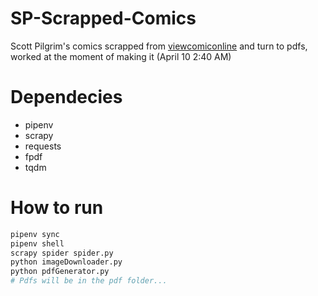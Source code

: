 # SP-Scrapped-Comics

Scott Pilgrim's comics scrapped from [viewcomiconline](https://viewcomiconline.com/) and turn to pdfs, worked at the moment of making it (April 10 2:40 AM)

# Dependecies

- pipenv
- scrapy
- requests
- fpdf
- tqdm

# How to run

```bash
pipenv sync
pipenv shell
scrapy spider spider.py
python imageDownloader.py
python pdfGenerator.py
# Pdfs will be in the pdf folder...
```
